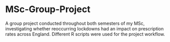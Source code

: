 # MSc-Group-Project
A group project conducted throughout both semesters of my MSc, investigating whether reoccurring lockdowns had an impact on prescription rates across England. Different R scripts were used for the project workflow. 
